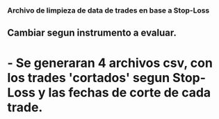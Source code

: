 ### Archivo de limpieza de data de trades en base a Stop-Loss

## Cambiar segun instrumento a evaluar.
# - Se generaran 4 archivos csv, con los trades 'cortados' segun Stop-Loss y las fechas de corte de cada trade.